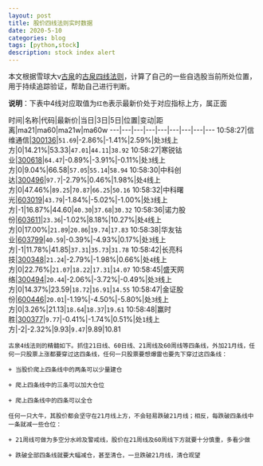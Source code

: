 ```yaml
---
layout: post
title: 股价四线法则实时数据
date: 2020-5-10
categories: blog
tags: [python,stock]
description: stock index alert
---
```



本文根据雪球大v[古泉](https://xueqiu.com/u/7148646888)的[古泉四线法则](https://xueqiu.com/7148646888/130498192)，计算了自己的一些自选股当前所处位置，用于持续追踪验证，帮助自己进行判断。

**说明**：下表中4线对应取值为`红色`表示最新价处于对应指标上方，属正面

时间|名称|代码|最新价|当日|3日|5日|位置|变动|距离|ma21|ma60|ma21w|ma60w
---|---|---|---|---|---|---|---|---
10:58:27|信维通信|[300136](https://xueqiu.com/S/SZ300136)|`51.69`|-2.86%|-1.41%|2.59%|处`3`线上方|0|14.21%|53.33|`47.01`|`44.11`|`38.92`
10:58:27|寒锐钴业|[300618](https://xueqiu.com/S/SZ300618)|`64.47`|-0.89%|-3.91%|-0.11%|处`3`线上方|0|9.04%|66.58|`57.05`|`55.14`|`58.94`
10:58:30|中科创达|[300496](https://xueqiu.com/S/SZ300496)|`97.7`|-2.79%|0.46%|1.98%|处`4`线上方|0|47.46%|`89.25`|`70.87`|`66.25`|`50.16`
10:58:32|中科曙光|[603019](https://xueqiu.com/S/SH603019)|`43.79`|-1.84%|-5.02%|-1.00%|处`3`线上方|-1|16.87%|44.60|`40.30`|`37.68`|`30.32`
10:58:36|诺力股份|[603611](https://xueqiu.com/S/SH603611)|`23.36`|-1.02%|8.18%|10.27%|处`4`线上方|0|17.00%|`21.89`|`20.86`|`19.74`|`17.83`
10:58:38|华友钴业|[603799](https://xueqiu.com/S/SH603799)|`40.59`|-0.39%|-4.93%|0.17%|处`3`线上方|-1|11.78%|41.85|`37.31`|`35.73`|`31.78`
10:58:42|长亮科技|[300348](https://xueqiu.com/S/SZ300348)|`21.24`|-2.79%|-1.98%|0.66%|处`4`线上方|0|22.76%|`21.07`|`18.22`|`17.31`|`14.07`
10:58:45|盛天网络|[300494](https://xueqiu.com/S/SZ300494)|`20.44`|-2.06%|-3.72%|-0.49%|处`3`线上方|0|14.37%|23.59|`18.72`|`16.91`|`14.55`
10:58:47|金证股份|[600446](https://xueqiu.com/S/SH600446)|`20.01`|-1.19%|-4.50%|-5.80%|处`3`线上方|0|3.26%|21.13|`18.64`|`18.37`|`19.61`
10:58:48|赢时胜|[300377](https://xueqiu.com/S/SZ300377)|`9.77`|-0.41%|-1.74%|0.51%|处`1`线上方|-2|-2.32%|9.93|`9.47`|9.89|10.81

```
古泉4线法则的精髓如下。抓住21日线、60日线、21周线及60周线等四条线，外加21月线，任何一只股票上涨都要穿过这四条线，任何一只股票要想爆雷也要先下穿过这四条线：

+ 当股价爬上四条线中的两条可以少量建仓

+ 爬上四条线中的三条可以加大仓位

+ 爬上四条线中的四条可以全仓

任何一只大牛，其股价都会坚守在21月线上方，不会轻易跌破21月线；相反，每跌破四条线中一条就减一些仓位：

+ 21周线可做为多空分水岭及警戒线，股价在21周线及60周线下方就要十分慎重，多看少做

+ 跌破全部四条线就要大幅减仓，甚至清仓，一旦跌破21月线，清仓观望
```